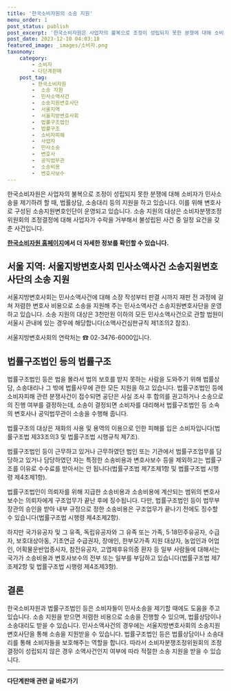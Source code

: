 ```yaml
---
title: '한국소비자원의 소송 지원'
menu_order: 1
post_status: publish
post_excerpt: '한국소비자원은 사업자의 불복으로 조정이 성립되지 못한 분쟁에 대해 소비자가 민사소송을 제기하려 할 때, 법률상담, 소송대리 등의 지원을 하고 있습니다. 이를 위해 변호사로 구성된 소송지원변호인단이 운영되고 있습니다. 소송 지원의 대상은 소비자분쟁조정위원회의 조정결정에 대해 사업자가 수락을 거부해서 불성립된 사건 중 일정 요건을 갖춘 사건입니다.'
post_date: 2023-12-10 04:03:18
featured_image: _images/소비자.png
taxonomy:
    category:
        - 소비자
        - 다단계판매
    post_tag:
        - 한국소비자원
        -  소송 지원
        -  민사소액사건
        -  소송지원변호사단
        -  서울지역
        -  서울지방변호사회
        -  법률구조법인
        -  법률구조
        -  소비자피해
        -  사업자
        -  민사소송
        -  변호사
        -  공익법무관
        -  소송비용
        -  변호사보수
---
```



한국소비자원은 사업자의 불복으로 조정이 성립되지 못한 분쟁에 대해 소비자가 민사소송을 제기하려 할 때, 법률상담, 소송대리 등의 지원을 하고 있습니다. 이를 위해 변호사로 구성된 소송지원변호인단이 운영되고 있습니다. 소송 지원의 대상은 소비자분쟁조정위원회의 조정결정에 대해 사업자가 수락을 거부해서 불성립된 사건 중 일정 요건을 갖춘 사건입니다.

__[한국소비자원 홈페이지](www.kca.go.kr)에서 더 자세한 정보를 확인할 수 있습니다.__

## 서울 지역: 서울지방변호사회 민사소액사건 소송지원변호사단의 소송 지원

서울지방변호사회는 민사소액사건에 대해 소장 작성부터 판결 시까지 재판 전 과정에 걸쳐 저렴한 변호사 비용으로 소송을 지원해 주는 민사소액사건 소송지원변호사단을 운영하고 있습니다. 소송 지원의 대상은 3천만원 이하의 모든 민사소액사건으로 관할 법원이 서울시 관내에 있는 경우에 해당합니다(소액사건심판규칙 제1조의2 참조).

서울지방변호사회의 연락처는 ☎ 02-3476-6000입니다.

## 법률구조법인 등의 법률구조

법률구조법인 등은 법을 몰라서 법의 보호를 받지 못하는 사람을 도와주기 위해 법률상담, 소송대리나 그 밖에 법률사무에 관한 모든 지원을 하고 있습니다. 법률구조법인 등에 소비자피해 관련 분쟁사건이 접수되면 공단은 사실 조사 후 합의를 권고하거나 소송으로의 진행 여부를 결정하는데, 소송이 결정되면 소비자를 대리해서 법률구조법인 등 소속의 변호사나 공익법무관이 소송을 수행해 줍니다.

법률구조의 대상은 재화의 사용 및 용역의 이용으로 인한 피해를 입은 소비자입니다(법률구조법 제33조의3 및 법률구조법 시행규칙 제7조).

법률구조법인 등이 근무하고 있거나 근무하였던 법인 또는 기관에서 법률구조업무를 담당하고 있거나 담당하였던 자는 특정한 소송비용과 변호사보수 등을 제외하고는 법률구조를 이유로 수수료를 받아서는 안 됩니다(법률구조법 제7조제1항 및 법률구조법 시행령 제4조제1항).

법률구조법인이 의뢰자를 위해 지급한 소송비용과 소송비용에 계산되는 범위의 변호사보수는 의뢰자에게 구조업무가 끝난 후에 징수됩니다. 다만, 법률구조법인 등이 법무부장관의 승인을 받아 내부 규정으로 정한 소송비용은 구조업무가 끝나기 전에도 징수할 수 있습니다(법률구조법 시행령 제4조제2항).

하지만 국가유공자 및 그 유족, 독립유공자와 그 유족 또는 가족, 5·18민주유공자, 수급자, 보호대상아동, 기초연금 수급권자, 장애인, 한부모가족 지원 대상자, 농업인과 어업인, 어획물운반업종사자, 참전유공자, 고엽제후유의증 환자 등 일부 사람들에 대해서는 국가가 소송비용과 변호사보수의 전부 또는 일부를 부담하고 있습니다(법률구조법 제7조제2항 및 법률구조법 시행령 제4조제3항).

## 결론

한국소비자원과 법률구조법인 등은 소비자들이 민사소송을 제기할 때에도 도움을 주고 있습니다. 소송 지원을 받으면 저렴한 비용으로 소송을 진행할 수 있으며, 법률상담이나 소송대리도 받을 수 있습니다. 민사소액사건의 경우에는 서울지방변호사회의 소송지원변호사단을 통해 소송을 지원받을 수 있습니다. 법률구조법인 등은 법률상담이나 소송대리를 통해 소비자들을 보호해주는 역할을 합니다. 따라서 소비자분쟁조정위원회의 조정결정이 성립되지 않은 경우 소액사건인지 여부에 따라 적절한 소송 지원을 받을 수 있습니다.

<!-- wp:separator -->
<hr class="wp-block-separator has-alpha-channel-opacity"/>
<!-- /wp:separator -->

<!-- wp:group {"backgroundColor":"base","layout":{"type":"constrained"}} -->
<div class="wp-block-group has-base-background-color has-background"><!-- wp:paragraph {"align":"center","fontSize":"medium"} -->
<p class="has-text-align-center has-large-font-size"><strong>다단계판매 관련 글 바로가기</strong></p>
<!-- /wp:paragraph -->


<!-- wp:latest-posts
{"categories":[{"id":30694,"count":19,"description":"","link":"https://uknowlaw.com/category/%eb%8b%a4%eb%8b%a8%ea%b3%84%ed%8c%90%eb%a7%a4/","name":"다단계판매","slug":"다단계판매","taxonomy":"category","parent":0,"meta":[],"_links":{"self":[{"href":"https://uknowlaw.com/wp-json/wp/v2/categories/30694"}],"collection":[{"href":"https://uknowlaw.com/wp-json/wp/v2/categories"}],"about":[{"href":"https://uknowlaw.com/wp-json/wp/v2/taxonomies/category"}],"wp:post_type":[{"href":"https://uknowlaw.com/wp-json/wp/v2/posts?categories=30694"}],"curies":[{"name":"wp","href":"https://api.w.org/{rel}","templated":true}]}}],"postsToShow":100,"excerptLength":28,"postLayout":"grid","columns":2,"featuredImageAlign":"left","featuredImageSizeSlug":"large","fontSize":"small"} /--></div>
<!-- /wp:group -->